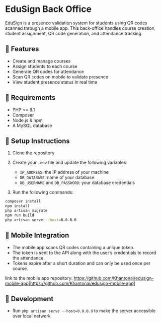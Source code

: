 # EduSign Back Office

EduSign is a presence validation system for students using QR codes scanned through a mobile app. This back-office handles course creation, student assignment, QR code generation, and attendance tracking.

## 🚀 Features

- Create and manage courses
- Assign students to each course
- Generate QR codes for attendance
- Scan QR codes on mobile to validate presence
- View student presence status in real time

## 🧰 Requirements

- PHP >= 8.1
- Composer
- Node.js & npm
- A MySQL database

## 🔧 Setup Instructions

1. Clone the repository
2. Create your `.env` file and update the following variables:
   - `IP_ADDRESS`: the IP address of your machine
   - `DB_DATABASE`: name of your database
   - `DB_USERNAME` and `DB_PASSWORD`: your database credentials

3. Run the following commands:

```bash
composer install
npm install
php artisan migrate
npm run build
php artisan serve --host=0.0.0.0
```

## 📱 Mobile Integration

- The mobile app scans QR codes containing a unique token.
- The token is sent to the API along with the user’s credentials to record the attendance.
- Tokens expire after a short duration and can only be used once per course.

link to the mobile app repository:
https://github.com/Khantonai/edusign-mobile-app[https://github.com/Khantonai/edusign-mobile-app]

## 🧪 Development

- Run `php artisan serve --host=0.0.0.0` to make the server accessible over local network


